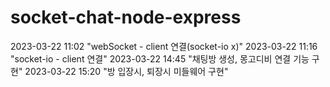# socket-chat-node-express

2023-03-22 11:02 "webSocket - client 연결(socket-io x)"
2023-03-22 11:16 "socket-io - client 연결"
2023-03-22 14:45 "채팅방 생성, 몽고디비 연결 기능 구현"
2023-03-22 15:20 "방 입장시, 퇴장시 미들웨어 구현"